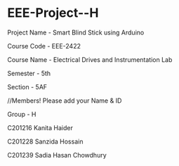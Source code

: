 # EEE-Project--H

Project Name - Smart Blind Stick using Arduino

Course Code - EEE-2422

Course Name - Electrical Drives and Instrumentation Lab

Semester - 5th

Section - 5AF

//Members! Please add your Name & ID 

Group - H

C201216 Kanita Haider

C201228 Sanzida Hossain

C201239 Sadia Hasan Chowdhury
